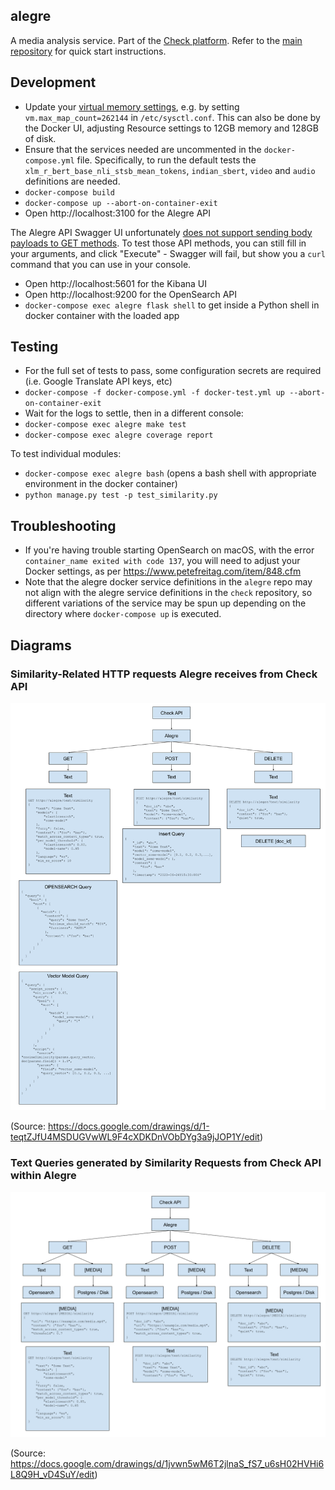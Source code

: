 alegre
------

A media analysis service. Part of the [Check platform](https://meedan.com/check). Refer to the [main repository](https://github.com/meedan/check) for quick start instructions.

## Development

- Update your [virtual memory settings](https://www.elastic.co/guide/en/elasticsearch/reference/current/docker.html), e.g. by setting `vm.max_map_count=262144` in `/etc/sysctl.conf`. This can also be done by the Docker UI, adjusting Resource settings to 12GB memory and 128GB of disk.  
- Ensure that the services needed are uncommented in the `docker-compose.yml` file.  Specifically, to run the default tests the `xlm_r_bert_base_nli_stsb_mean_tokens`, `indian_sbert`, `video` and `audio` definitions are needed.
- `docker-compose build`
- `docker-compose up --abort-on-container-exit`
- Open http://localhost:3100 for the Alegre API

The Alegre API Swagger UI unfortunately [does not support sending body payloads to GET methods](https://github.com/swagger-api/swagger-ui/issues/2136). To test those API methods, you can still fill in your arguments, and click "Execute" - Swagger will fail, but show you a `curl` command that you can use in your console.

- Open http://localhost:5601 for the Kibana UI
- Open http://localhost:9200 for the OpenSearch API
- `docker-compose exec alegre flask shell` to get inside a Python shell in docker container with the loaded app

## Testing
- For the full set of tests to pass, some configuration secrets are required (i.e. Google Translate API keys, etc)
- `docker-compose -f docker-compose.yml -f docker-test.yml up --abort-on-container-exit`
- Wait for the logs to settle, then in a different console:
- `docker-compose exec alegre make test`
- `docker-compose exec alegre coverage report`

To test individual modules:
- `docker-compose exec alegre bash` (opens a bash shell with appropriate environment in the docker container)
- `python manage.py test -p test_similarity.py`

## Troubleshooting

- If you're having trouble starting OpenSearch on macOS, with the error `container_name exited with code 137`, you will need to adjust your Docker settings, as per https://www.petefreitag.com/item/848.cfm
- Note that the alegre docker service definitions in the `alegre` repo may not align with the alegre service definitions in the `check` repository, so different variations of the service may be spun up depending on the directory where `docker-compose up` is executed. 


## Diagrams

### Similarity-Related HTTP requests Alegre receives from Check API

![Similarity-Related HTTP requests Alegre receives from Check API](elasticsearch_detail.png?raw=true "Similarity-Related HTTP requests Alegre receives from Check API")

(Source: https://docs.google.com/drawings/d/1-teqtZJfU4MSDUGVwWL9F4cXDKDnVObDYg3a9jJOP1Y/edit)
### Text Queries generated by Similarity Requests from Check API within Alegre

![Text Queries generated by Similarity Requests from Check API within Alegre](alegre_parameter_breakdown.png?raw=true "Text Queries generated by Similarity Requests from Check API within Alegre")

(Source: https://docs.google.com/drawings/d/1jvwn5wM6T2jlnaS_fS7_u6sH02HVHi6L8Q9H_vD4SuY/edit)

